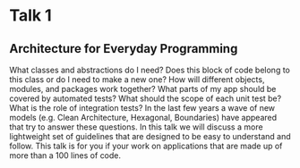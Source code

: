 
Talk 1
======

Architecture for Everyday Programming
-------------------------------------------------------

What classes and abstractions do I need? Does this block of code belong to this class or do I need to make a new one? How will different objects, modules, and packages work together? What parts of my app should be covered by automated tests? What should the scope of each unit test be? What is the role of integration tests? In the last few years a wave of new models (e.g. Clean Architecture, Hexagonal, Boundaries) have appeared that try to answer these questions. In this talk we will discuss a more lightweight set of guidelines that are designed to be easy to understand and follow. This talk is for you if your work on applications that are made up of more than a 100 lines of code.

